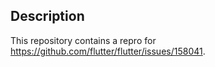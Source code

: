## Description

This repository contains a repro for https://github.com/flutter/flutter/issues/158041.
